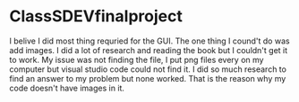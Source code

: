 # ClassSDEVfinalproject

I belive I did most thing requried for the GUI. The one thing I cound't do was add images. 
I did a lot of research and reading the book but I couldn't get it to work. 
My issue was not finding the file, I put png files every on my computer but visual studio code 
could not find it. I did so much research to find an answer to my problem but none worked. 
That is the reason why my code doesn't have images in it. 
